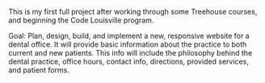 This is my first full project after working through some Treehouse courses, and beginning the Code Louisville program. 

Goal: Plan, design, build, and implement a new, responsive website for a dental office. It will provide basic information about the practice to both current and new patients. This info will include the philosophy behind the dental practice, office hours, contact info, directions, provided services, and patient forms. 
